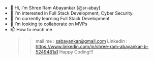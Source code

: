 - 👋 Hi, I’m Shree Ram Abayankar [@sr-abay]
- 👀 I’m interested in Full Stack Development, Cyber Security.
- 🌱 I’m currently learning Full Stack Development
- 💞️ I’m looking to collaborate on MVPs 
- 📫 How to reach me 
    >>  mail me : sabayankar@gmail.com
    >> LinkedIn : https://www.linkedin.com/in/shree-ram-abayankar-b-5249481a1
Happy Coding!!!      
      

<!---
sr-abay/sr-abay is a ✨ special ✨ repository because its `README.md` (this file) appears on your GitHub profile.
You can click the Preview link to take a look at your changes.
--->

